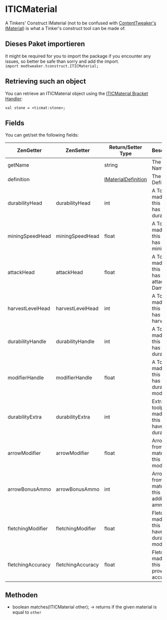# ITICMaterial

A Tinkers' Construct IMaterial (not to be confused with [ContentTweaker's IMaterial](/Mods/ContentTweaker/Materials/Materials/Material/)) is what a Tinker's construct tool can be made of.

## Dieses Paket importieren

It might be required for you to import the package if you encounter any issues, so better be safe than sorry and add the import.  
`import modtweaker.tconstruct.ITICMaterial;`

## Retrieving such an object

You can retrieve an ITICMaterial object using the [ITICMaterial Bracket Handler](/Mods/Modtweaker/TConstruct/Brackets/Bracket_Material/):

```zenscript
val stone = <ticmat:stone>;
```

## Fields

You can get/set the following fields:

| ZenGetter         | ZenSetter         | Return/Setter Type                                                                   | Beschreibung                                                      |
| ----------------- | ----------------- | ------------------------------------------------------------------------------------ | ----------------------------------------------------------------- |
| getName           |                   | string                                                                               | The Material's Name                                               |
| definition        |                   | [IMaterialDefinition](/Mods/Modtweaker/TConstruct/Materials/ITICMaterialDefinition/) | The Material's Definition                                         |
| durabilityHead    | durabilityHead    | int                                                                                  | A Toolhead made from this material has this durability            |
| miningSpeedHead   | miningSpeedHead   | float                                                                                | A Toolhead made from this material has this mining speed          |
| attackHead        | attackHead        | float                                                                                | A Toolhead made from this material has this attack Damage         |
| harvestLevelHead  | harvestLevelHead  | int                                                                                  | A Toolhead made from this material has this harvest level         |
| durabilityHandle  | durabilityHandle  | int                                                                                  | A Toolhandle made from this material has this durability          |
| modifierHandle    | modifierHandle    | float                                                                                | A Toolhandle made from this material has this durability modifier |
| durabilityExtra   | durabilityExtra   | int                                                                                  | Extra toolparts made from this material have this base durability |
| arrowModifier     | arrowModifier     | float                                                                                | Arrows made from this material have this durability modifier      |
| arrowBonusAmmo    | arrowBonusAmmo    | int                                                                                  | Arrow made from this material have this addiotional ammonition    |
| fletchingModifier | fletchingModifier | float                                                                                | Fletchungs made from this material have this durability modifier  |
| fletchingAccuracy | fletchingAccuracy | float                                                                                | Fletchungs made from this material provide this accuracy          |

## Methoden

- boolean matches(ITICMaterial other); → returns if the given material is equal to `other`